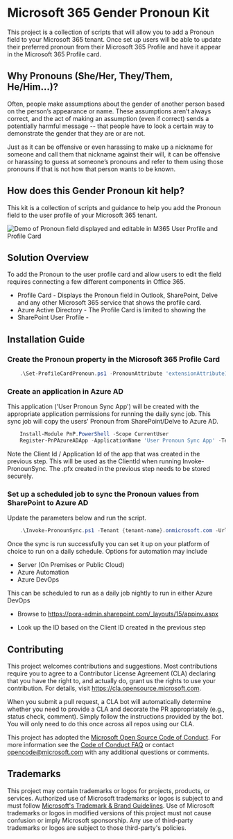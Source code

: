 # Microsoft 365 Gender Pronoun Kit
This project is a collection of scripts that will allow you to add a Pronoun field to your Microsoft 365 tenant. Once set up users will be able to update their preferred pronoun from their Microsoft 365 Profile and have it appear in the Microsoft 365 Profile card.

## Why Pronouns (She/Her, They/Them, He/Him...)?
Often, people make assumptions about the gender of another person based on the person’s appearance or name. These assumptions aren’t always correct, and the act of making an assumption (even if correct) sends a potentially harmful message -- that people have to look a certain way to demonstrate the gender that they are or are not.

Just as it can be offensive or even harassing to make up a nickname for someone and call them that nickname against their will, it can be offensive or harassing to guess at someone’s pronouns and refer to them using those pronouns if that is not how that person wants to be known.

## How does this Gender Pronoun kit help?
This kit is a collection of scripts and guidance to help you add the Pronoun field to the user profile of your Microsoft 365 tenant.

![Demo of Pronoun field displayed and editable in M365 User Profile and Profile Card](https://github.com/merill/media/blob/main/M365-Pronoun-Demo.gif?raw=true)

## Solution Overview
To add the Pronoun to the user profile card and allow users to edit the field requires connecting a few different components in Office 365.
* Profile Card - Displays the Pronoun field in Outlook, SharePoint, Delve and any other Microsoft 365 service that shows the profile card.
* Azure Active Directory - The Profile Card is limited to showing the 
* SharePoint User Profile - 


## Installation Guide
### Create the Pronoun property in the Microsoft 365 Profile Card

```powershell
    .\Set-ProfileCardPronoun.ps1 -PronounAttribute 'extensionAttribute1'
```

### Create an application in Azure AD
This application ('User Pronoun Sync App') will be created with the appropriate application permissions for running the daily sync job. This sync job will copy the users' Pronoun from SharePoint/Delve to Azure AD.
```powershell
    Install-Module PnP.PowerShell -Scope CurrentUser
    Register-PnPAzureADApp -ApplicationName 'User Pronoun Sync App' -Tenant {tenant-name}.onmicrosoft.com -GraphApplicationPermissions 'User.ReadWrite.All' -SharePointApplicationPermissions 'User.Read.All' -DeviceLogin
```

Note the Client Id / Application Id of the app that was created in the previous step. This will be used as the ClientId when running Invoke-PronounSync. The .pfx created in the previous step needs to be stored securely.

### Set up a scheduled job to sync the Pronoun values from SharePoint to Azure AD
Update the parameters below and run the script. 
```powershell
    .\Invoke-PronounSync.ps1 -Tenant {tenant-name}.onmicrosoft.com -Url 'https://{tenant-name}-admin.sharepoint.com' -ClientId {ClientId of User Pronoun Sync app created above} -CertificatePath .\PnPPowerShell.pfx -PronounAttribute 'extensionAttribute1'
```

Once the sync is run successfully you can set it up on your platform of choice to run on a daily schedule. Options for automation may include
* Server (On Premises or Public Cloud)
* Azure Automation
* Azure DevOps


This can be scheduled to run as a daily job nightly to run in either Azure DevOps 
* Browse to https://pora-admin.sharepoint.com/_layouts/15/appinv.aspx
* Look up the ID based on the Client ID created in the previous step


    <AppPermissionRequests AllowAppOnlyPolicy="true">
        <AppPermissionRequest Scope="http://sharepoint/content/tenant" Right="Read" />
    </AppPermissionRequests>


## Contributing

This project welcomes contributions and suggestions.  Most contributions require you to agree to a
Contributor License Agreement (CLA) declaring that you have the right to, and actually do, grant us
the rights to use your contribution. For details, visit https://cla.opensource.microsoft.com.

When you submit a pull request, a CLA bot will automatically determine whether you need to provide
a CLA and decorate the PR appropriately (e.g., status check, comment). Simply follow the instructions
provided by the bot. You will only need to do this once across all repos using our CLA.

This project has adopted the [Microsoft Open Source Code of Conduct](https://opensource.microsoft.com/codeofconduct/).
For more information see the [Code of Conduct FAQ](https://opensource.microsoft.com/codeofconduct/faq/) or
contact [opencode@microsoft.com](mailto:opencode@microsoft.com) with any additional questions or comments.

## Trademarks

This project may contain trademarks or logos for projects, products, or services. Authorized use of Microsoft 
trademarks or logos is subject to and must follow 
[Microsoft's Trademark & Brand Guidelines](https://www.microsoft.com/en-us/legal/intellectualproperty/trademarks/usage/general).
Use of Microsoft trademarks or logos in modified versions of this project must not cause confusion or imply Microsoft sponsorship.
Any use of third-party trademarks or logos are subject to those third-party's policies.
